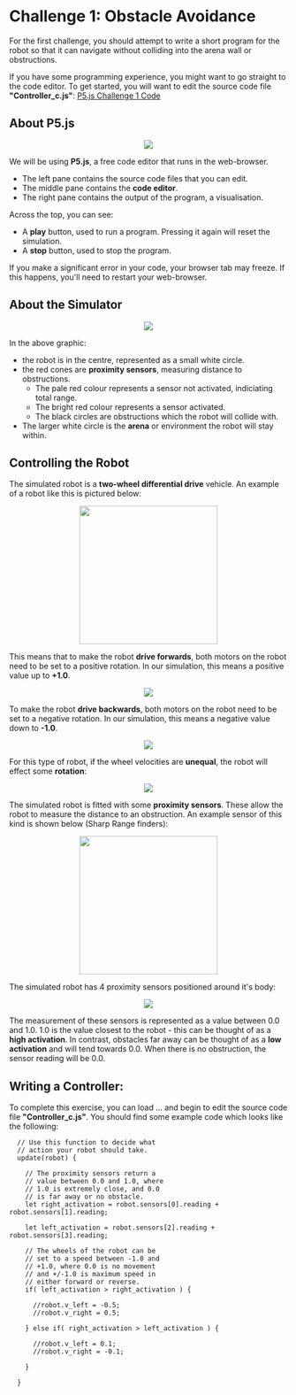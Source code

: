 # Challenge 1: Obstacle Avoidance

For the first challenge, you should attempt to write a short program for the robot so that it can navigate without colliding into the arena wall or obstructions.

If you have some programming experience, you might want to go straight to the code editor.  To get started, you will want to edit the source code file **"Controller_c.js"**: <a href="https://editor.p5js.org/paulodowd_uob/sketches/5IBFc3s4o">P5.js Challenge 1 Code</a>

## About P5.js

<p align="center">
<img src="https://github.com/paulodowd/SummerSchool2022/blob/main/images/p5window.png?raw=true">
</p>

We will be using **P5.js**, a free code editor that runs in the web-browser. 
- The left pane contains the source code files that you can edit.
- The middle pane contains the **code editor**.
- The right pane contains the output of the program, a visualisation.

Across the top, you can see:
- A **play** button, used to run a program.  Pressing it again will reset the simulation.
- A **stop** button, used to stop the program.

If you make a significant error in your code, your browser tab may freeze.  If this happens, you'll need to restart your web-browser.

## About the Simulator

<p align="center">
  <img src="https://github.com/paulodowd/SummerSchool2022/blob/main/images/p5_robot.png?raw=true">
</p>

In the above graphic:
- the robot is in the centre, represented as a small white circle.
- the red cones are **proximity sensors**, measuring distance to obstructions.
  - The pale red colour represents a sensor not activated, indiciating total range.
  - The bright red colour represents a sensor activated.  
  - The black circles are obstructions which the robot will collide with.
- The larger white circle is the **arena** or environment the robot will stay within.

## Controlling the Robot

The simulated robot is a **two-wheel differential drive** vehicle.  An example of a robot like this is pictured below:

<p align="center">
 <img src="https://a.pololu-files.com/picture/0J11029.1200.jpg?6587c7507cb885bf3d4cdab208e39ddf" width=250>
</p>

This means that to make the robot **drive forwards**, both motors on the robot need to be set to a positive rotation.  In our simulation, this means a positive value up to **+1.0**.

<p align="center">
  <img src="https://github.com/paulodowd/SummerSchool2022/blob/main/images/p5_robot_forwards.png?raw=true">
</p>

To make the robot **drive backwards**, both motors on the robot need to be set to a negative rotation.  In our simulation, this means a negative value down to **-1.0**.

<p align="center">
  <img src="https://github.com/paulodowd/SummerSchool2022/blob/main/images/p5_robot_backwards.png?raw=true">
</p>

For this type of robot, if the wheel velocities are **unequal**, the robot will effect some **rotation**:

<p align="center">
  <img src="https://github.com/paulodowd/SummerSchool2022/blob/main/images/p5_robot_turn.png?raw=true">
</p>

The simulated robot is fitted with some **proximity sensors**.   These allow the robot to measure the distance to an obstruction.  An example sensor of this kind is shown below (Sharp Range finders):
<p align="center">
  <img src="https://a.pololu-files.com/picture/0J6051.1200.jpg?4567baeed058eeddf63955f8fdf44bde" width=250>
</p>

The simulated robot has 4 proximity sensors positioned around it's body: 

<p align="center">
  <img src="https://github.com/paulodowd/SummerSchool2022/blob/main/images/p5_robot_sensors.png?raw=true">
</p>

The measurement of these sensors is represented as a value between 0.0 and 1.0.  1.0 is the value closest to the robot - this can be thought of as a **high activation**.  In contrast, obstacles far away can be thought of as a **low activation** and will tend towards 0.0.  When there is no obstruction, the sensor reading will be 0.0.

## Writing a Controller:

To complete this exercise, you can load ... and begin to edit the source code file **"Controller_c.js"**.  You should find some example code which looks like the following:

```
  // Use this function to decide what
  // action your robot should take.
  update(robot) {
    
    // The proximity sensors return a
    // value between 0.0 and 1.0, where
    // 1.0 is extremely close, and 0.0
    // is far away or no obstacle.
    let right_activation = robot.sensors[0].reading + robot.sensors[1].reading;
    
    let left_activation = robot.sensors[2].reading + robot.sensors[3].reading;

    // The wheels of the robot can be
    // set to a speed between -1.0 and
    // +1.0, where 0.0 is no movement
    // and +/-1.0 is maximum speed in
    // either forward or reverse.
    if( left_activation > right_activation ) {
      
      //robot.v_left = -0.5;
      //robot.v_right = 0.5;
      
    } else if( right_activation > left_activation ) {
      
      //robot.v_left = 0.1;
      //robot.v_right = -0.1;
      
    } 
    
  }
```




